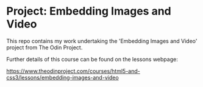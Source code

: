 # Project: Embedding Images and Video

This repo contains my work undertaking the 'Embedding Images and Video' project from The Odin Project. 

Further details of this course can be found on the lessons webpage:

https://www.theodinproject.com/courses/html5-and-css3/lessons/embedding-images-and-video